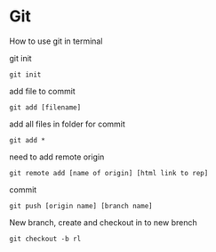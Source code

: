 # Git
How to use git in terminal

git init
```shell
git init
```

add file to commit
```shell
git add [filename] 
```


add all files in folder for commit
```shell
git add *
```


need to add remote origin
```shell
git remote add [name of origin] [html link to rep]
```
commit
```shell
git push [origin name] [branch name]
```

New branch, create and checkout in to new brench
```shell
git checkout -b rl
```





